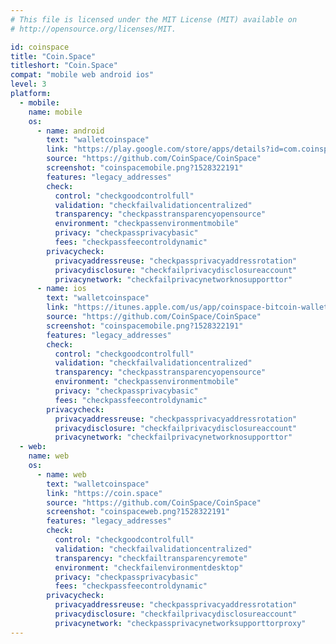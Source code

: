 ```yaml
---
# This file is licensed under the MIT License (MIT) available on
# http://opensource.org/licenses/MIT.

id: coinspace
title: "Coin.Space"
titleshort: "Coin.Space"
compat: "mobile web android ios"
level: 3
platform:
  - mobile:
    name: mobile
    os:
      - name: android
        text: "walletcoinspace"
        link: "https://play.google.com/store/apps/details?id=com.coinspace.app"
        source: "https://github.com/CoinSpace/CoinSpace"
        screenshot: "coinspacemobile.png?1528322191"
        features: "legacy_addresses"
        check:
          control: "checkgoodcontrolfull"
          validation: "checkfailvalidationcentralized"
          transparency: "checkpasstransparencyopensource"
          environment: "checkpassenvironmentmobile"
          privacy: "checkpassprivacybasic"
          fees: "checkpassfeecontroldynamic"
        privacycheck:
          privacyaddressreuse: "checkpassprivacyaddressrotation"
          privacydisclosure: "checkfailprivacydisclosureaccount"
          privacynetwork: "checkfailprivacynetworknosupporttor"
      - name: ios
        text: "walletcoinspace"
        link: "https://itunes.apple.com/us/app/coinspace-bitcoin-wallet/id980719434?mt=8"
        source: "https://github.com/CoinSpace/CoinSpace"
        screenshot: "coinspacemobile.png?1528322191"
        features: "legacy_addresses"
        check:
          control: "checkgoodcontrolfull"
          validation: "checkfailvalidationcentralized"
          transparency: "checkpasstransparencyopensource"
          environment: "checkpassenvironmentmobile"
          privacy: "checkpassprivacybasic"
          fees: "checkpassfeecontroldynamic"
        privacycheck:
          privacyaddressreuse: "checkpassprivacyaddressrotation"
          privacydisclosure: "checkfailprivacydisclosureaccount"
          privacynetwork: "checkfailprivacynetworknosupporttor"
  - web:
    name: web
    os:
      - name: web
        text: "walletcoinspace"
        link: "https://coin.space"
        source: "https://github.com/CoinSpace/CoinSpace"
        screenshot: "coinspaceweb.png?1528322191"
        features: "legacy_addresses"
        check:
          control: "checkgoodcontrolfull"
          validation: "checkfailvalidationcentralized"
          transparency: "checkfailtransparencyremote"
          environment: "checkfailenvironmentdesktop"
          privacy: "checkpassprivacybasic"
          fees: "checkpassfeecontroldynamic"
        privacycheck:
          privacyaddressreuse: "checkpassprivacyaddressrotation"
          privacydisclosure: "checkfailprivacydisclosureaccount"
          privacynetwork: "checkpassprivacynetworksupporttorproxy"
---
```

